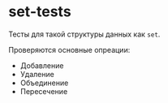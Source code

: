 # set-tests

Тесты для такой структуры данных как `set`.

Проверяются основные опреации:

* Добавление
* Удаление
* Объединение
* Пересечение